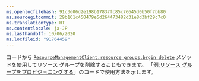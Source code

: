 ```yaml
---
ms.openlocfilehash: 91c3d06d2e198b17837fc85c76645d0b50f7bb80
ms.sourcegitcommit: 29b161c450479e5d264473482d31e8d3bf29c7c0
ms.translationtype: HT
ms.contentlocale: ja-JP
ms.lasthandoff: 10/06/2020
ms.locfileid: "91764459"
---
```

コードから [`ResourceManagementClient.resource_groups.brgin_delete`](/python/api/azure-mgmt-resource/azure.mgmt.resource.resources.v2020_06_01.operations.resourcegroupsoperations#begin-delete-resource-group-name----kwargs-) メソッドを使用してリソース グループを削除することもできます。 「[例:リソース グループをプロビジョニングする](../azure-sdk-example-resource-group.md)」のコードで使用方法を示します。
